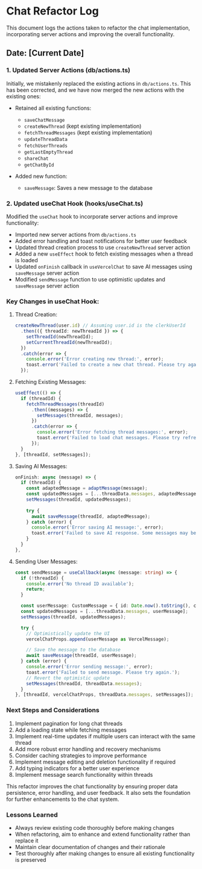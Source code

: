# Chat Refactor Log

This document logs the actions taken to refactor the chat implementation, incorporating server actions and improving the overall functionality.

## Date: [Current Date]

### 1. Updated Server Actions (db/actions.ts)

Initially, we mistakenly replaced the existing actions in `db/actions.ts`. This has been corrected, and we have now merged the new actions with the existing ones:

- Retained all existing functions:
  - `saveChatMessage`
  - `createNewThread` (kept existing implementation)
  - `fetchThreadMessages` (kept existing implementation)
  - `updateThreadData`
  - `fetchUserThreads`
  - `getLastEmptyThread`
  - `shareChat`
  - `getChatById`

- Added new function:
  - `saveMessage`: Saves a new message to the database

### 2. Updated useChat Hook (hooks/useChat.ts)

Modified the `useChat` hook to incorporate server actions and improve functionality:

- Imported new server actions from `db/actions.ts`
- Added error handling and toast notifications for better user feedback
- Updated thread creation process to use `createNewThread` server action
- Added a new `useEffect` hook to fetch existing messages when a thread is loaded
- Updated `onFinish` callback in `useVercelChat` to save AI messages using `saveMessage` server action
- Modified `sendMessage` function to use optimistic updates and `saveMessage` server action

### Key Changes in useChat Hook:

1. Thread Creation:
   ```typescript
   createNewThread(user.id) // Assuming user.id is the clerkUserId
     .then(({ threadId: newThreadId }) => {
       setThreadId(newThreadId);
       setCurrentThreadId(newThreadId);
     })
     .catch(error => {
       console.error('Error creating new thread:', error);
       toast.error('Failed to create a new chat thread. Please try again.');
     });
   ```

2. Fetching Existing Messages:
   ```typescript
   useEffect(() => {
     if (threadId) {
       fetchThreadMessages(threadId)
         .then((messages) => {
           setMessages(threadId, messages);
         })
         .catch(error => {
           console.error('Error fetching thread messages:', error);
           toast.error('Failed to load chat messages. Please try refreshing the page.');
         });
     }
   }, [threadId, setMessages]);
   ```

3. Saving AI Messages:
   ```typescript
   onFinish: async (message) => {
     if (threadId) {
       const adaptedMessage = adaptMessage(message);
       const updatedMessages = [...threadData.messages, adaptedMessage];
       setMessages(threadId, updatedMessages);
       
       try {
         await saveMessage(threadId, adaptedMessage);
       } catch (error) {
         console.error('Error saving AI message:', error);
         toast.error('Failed to save AI response. Some messages may be missing.');
       }
     }
   },
   ```

4. Sending User Messages:
   ```typescript
   const sendMessage = useCallback(async (message: string) => {
     if (!threadId) {
       console.error('No thread ID available');
       return;
     }

     const userMessage: CustomMessage = { id: Date.now().toString(), content: message, role: 'user' };
     const updatedMessages = [...threadData.messages, userMessage];
     setMessages(threadId, updatedMessages);

     try {
       // Optimistically update the UI
       vercelChatProps.append(userMessage as VercelMessage);

       // Save the message to the database
       await saveMessage(threadId, userMessage);
     } catch (error) {
       console.error('Error sending message:', error);
       toast.error('Failed to send message. Please try again.');
       // Revert the optimistic update
       setMessages(threadId, threadData.messages);
     }
   }, [threadId, vercelChatProps, threadData.messages, setMessages]);
   ```

### Next Steps and Considerations

1. Implement pagination for long chat threads
2. Add a loading state while fetching messages
3. Implement real-time updates if multiple users can interact with the same thread
4. Add more robust error handling and recovery mechanisms
5. Consider caching strategies to improve performance
6. Implement message editing and deletion functionality if required
7. Add typing indicators for a better user experience
8. Implement message search functionality within threads

This refactor improves the chat functionality by ensuring proper data persistence, error handling, and user feedback. It also sets the foundation for further enhancements to the chat system.

### Lessons Learned

- Always review existing code thoroughly before making changes
- When refactoring, aim to enhance and extend functionality rather than replace it
- Maintain clear documentation of changes and their rationale
- Test thoroughly after making changes to ensure all existing functionality is preserved